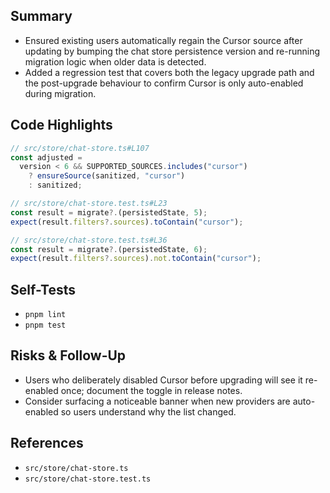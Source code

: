 ## Summary

- Ensured existing users automatically regain the Cursor source after updating by bumping the chat store persistence version and re-running migration logic when older data is detected.
- Added a regression test that covers both the legacy upgrade path and the post-upgrade behaviour to confirm Cursor is only auto-enabled during migration.

## Code Highlights

```ts
// src/store/chat-store.ts#L107
const adjusted =
  version < 6 && SUPPORTED_SOURCES.includes("cursor")
    ? ensureSource(sanitized, "cursor")
    : sanitized;
```

```ts
// src/store/chat-store.test.ts#L23
const result = migrate?.(persistedState, 5);
expect(result.filters?.sources).toContain("cursor");
```

```ts
// src/store/chat-store.test.ts#L36
const result = migrate?.(persistedState, 6);
expect(result.filters?.sources).not.toContain("cursor");
```

## Self-Tests

- `pnpm lint`
- `pnpm test`

## Risks & Follow-Up

- Users who deliberately disabled Cursor before upgrading will see it re-enabled once; document the toggle in release notes.
- Consider surfacing a noticeable banner when new providers are auto-enabled so users understand why the list changed.

## References

- `src/store/chat-store.ts`
- `src/store/chat-store.test.ts`
